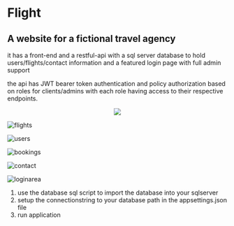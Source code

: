 # Flight
## A website for a fictional travel agency
it has a front-end and a restful-api with a sql server database to hold users/flights/contact information and a featured login page with full admin support

the api has JWT bearer token authentication and policy authorization based on roles for clients/admins with each role having access to their respective endpoints.



<p align="center">
<img src="https://user-images.githubusercontent.com/25421570/235348519-4c26fed7-c41d-43b9-8875-b870dbdb219b.png">
</p>

![flights](https://user-images.githubusercontent.com/25421570/235348532-82af4de4-1c74-4955-9d3e-db83d1887b1d.png)

![users](https://user-images.githubusercontent.com/25421570/235348536-644f3b02-b6b4-4d6a-bd14-1454dadb4628.png)

![bookings](https://user-images.githubusercontent.com/25421570/235348544-3b81b601-3f40-416e-8405-db6df7a50eea.png)

![contact](https://user-images.githubusercontent.com/25421570/235348549-f476c282-15d7-4974-9d59-4e8df3704b5f.png)

![loginarea](https://user-images.githubusercontent.com/25421570/235348555-3d58b6e9-0194-45d8-8b88-08b7bc82003f.png)


1. use the database sql script to import the database into your sqlserver
2. setup the connectionstring to your database path in the appsettings.json file
3. run application
